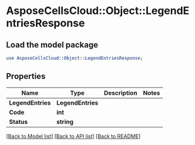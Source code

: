 # AsposeCellsCloud::Object::LegendEntriesResponse 

## Load the model package
```perl
use AsposeCellsCloud::Object::LegendEntriesResponse;
```

## Properties
Name | Type | Description | Notes
------------ | ------------- | ------------- | -------------
**LegendEntries** | **LegendEntries** |  |
**Code** | **int** |  |
**Status** | **string** |  |  

[[Back to Model list]](../README.md#documentation-for-models) [[Back to API list]](../README.md#documentation-for-api-endpoints) [[Back to README]](../README.md)

